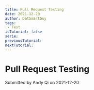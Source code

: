 ```yaml
---
title: Pull Request Testing
date: 2021-12-20
author: DatSmartGuy
tags:
 - Test
isTutorial: false
serie: 
previousTutorial: 
nextTutorial: 
---
```


# Pull Request Testing
Submitted by Andy Qi on 2021-12-20